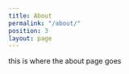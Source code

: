 ```yaml
---
title: About
permalink: "/about/"
position: 3
layout: page
---
```


this is where the about page goes